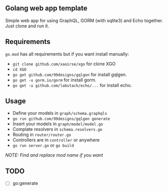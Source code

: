 ## Golang web app template

Simple web app for using GraphQL, GORM (with sqlite3) and Echo together. Just clone and run it.

## Requirements
`go.mod` has all requirements but if you want install manually:
- `git clone github.com/xaoirse/xgo` for clone XGO
- `cd XGO`
- `go get github.com/99designs/gqlgen` for install gqlgen.<br/> 
- `go get -u gorm.io/gorm` for install gorm.<br/> 
- `go get -u github.com/labstack/echo/...` for install echo.<br/> 



## Usage
- Define your models in `graph/schema.graphqls`
- `go run github.com/99designs/gqlgen generate`
- Insert your models in `graph/model/model.go`
- Complate resolvers in `schema.resolvers.go`
- Routing in `router/router.go`
- Controllers are in `controller` or anywhere
- `go run server.go` or `go build`

*NOTE: Find and replace mod name if you want*

## TODO
- [ ] go:generate